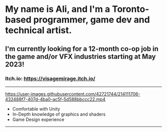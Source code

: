 # My name is Ali, and I'm a Toronto-based programmer, game dev and technical artist.
**I'm currently looking for a 12-month co-op job in the game and/or VFX industries starting at May 2023!**
---
### **Itch.io:** https://visagemirage.itch.io/
---






https://user-images.githubusercontent.com/42721744/214111706-432488f7-407d-4ba0-ac5f-5d588bbccc22.mp4





- Comfortable with Unity
- In-Depth knowledge of graphics and shaders
- Game Design experience

---
